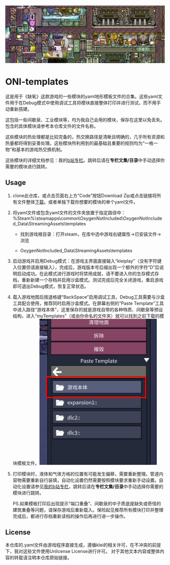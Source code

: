 

![](imgs/top.png)

# ONl-templates

这是用于《缺氧》这款游戏的一些模块的yaml地形模板文件的合集。这些yaml文件用于在Debug模式中使用调试工具将模块直接整体打印并进行测试，而不用手动重新搭建。

这包括一些间歇泉、工业模块等，均为我自己会用的模块，保存在这里以免丢失。包含的具体模块请参考本仓库文件的文件名称。

这些模块的热处理都是比较完备的，热交换路径是清晰且明确的，几乎所有资源和热量都将得到妥善处理。这些模块所利用到的最基础且重要的规则均为“一格一物”和基本的游戏热交换机制。

这些模块的详细文档参见：我的[b站专栏](https://www.bilibili.com/read/cv40714184)。跳转后请在**专栏文集/目录**中手动选择你需要的模块进行跳转。

## Usage

1. clone此仓库，或点击页面右上方“Code”按钮Download Zip或点击链接将所有文件整体[下载](https://github.com/IncubatorT/OxygenNotIncluded-templates/archive/refs/heads/main.zip)。或者单独下载你想要的模块的单个yaml文件。

2. 将yaml文件或包含yaml文件的文件夹放置于指定路径中：%Steam%\steamapps\common\OxygenNotIncluded\OxygenNotIncluded_Data\StreamingAssets\templates
   
   * 找到游戏根目录：打开steam，在库中选中游戏右键属性->已安装文件->浏览
   
   * OxygenNotIncluded_Data\StreamingAssets\templates

3. 启动游戏并启用Debug模式：在游戏主界面直接输入“kleiplay”（没有字符键入位置但请直接输入），完成后，游戏版本号后缀出现一个额外的字符“D”后说明启动成功。在此模式进行游戏时将禁用成就，请不要进入你的生存模式存档，重新新建一个存档并启用沙盒模式。测试完成后完全关闭游戏，重启游戏即可退出Debug模式，恢复正常状态。

4. 载入游戏地图后按退格键“BackSpace”启用调试工具，Debug工具需要与沙盒工具配合使用，推荐同时启用沙盒模式。在屏幕右侧的“Paste Template”工具中进入路径“游戏本体”，这里保存的就是游戏自带的各种特质、间歇泉等预设结构，进入“myTemplates”（或由你命名的文件夹）就可以找到之前下载的模块模板文件。![](imgs/debug1.png)

5. 打印模块时，液体和气体方格的位置有可能发生偏移，需要重新整理。管道内容物需要重新自行装填，自动化设置仍然需要按照模块要求重新手动设置。自动化设置请参见[我的b站专栏](https://www.bilibili.com/read/cv40714184)，跳转后请在**专栏文集/目录**中手动选择你需要的模块进行跳转。
   
   PS.如果模板打印后出现提示“端口重叠”、间歇泉的中子质底座缺失或奇怪的建筑重叠等问题，请保存游戏后重新载入。保险起见推荐所有模块打印并整理完成后，都进行存档重新读档的操作后再进行进一步操作。

## License

本仓库的.yaml文件由游戏程序直接生成，遵循klei的相关许可，在不冲突的前提下，我对这些文件使用Unlicense License进行许可。
对于其他文本内容或整体内容的转载请注明本仓库原始链接。
